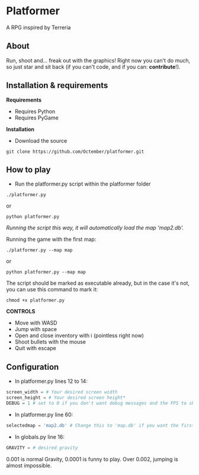 Platformer
===

A RPG inspired by Terreria

About
---
Run, shoot and... freak out with the graphics!
Right now you can't do much, so just star and sit back (if you can't code, and if you can: **contribute**!).

Installation & requirements
---

**Requirements**

* Requires Python
* Requires PyGame

**Installation**

* Download the source

```shell
git clone https://github.com/Octember/platformer.git
```
    
How to play
---

* Run the platformer.py script within the platformer folder

```shell
./platformer.py
```
or
    
```shell
python platformer.py
```

*Running the script this way, it will automatically load the map 'map2.db'.*

Running the game with the first map:

```shell
./platformer.py --map map
```

or

```shell
python platformer.py --map map
```

The script should be marked as executable already, but in the case it's not, you can use this command to mark it:

```shell
chmod +x platformer.py
```

**CONTROLS**
* Move with WASD
* Jump with space
* Open and close inventory with i (pointless right now)
* Shoot bullets with the mouse
* Quit with escape

Configuration
---
	
* In platformer.py lines 12 to 14:

```python
screen_width = # Your desired screen width
screen_height = # Your desired screen height*
DEBUG = 1 # set to 0 if you don't want debug messages and the FPS to show up
```
* In platformer.py line 60:

```python
selectedmap = 'map2.db' # Change this to 'map.db' if you want the first map to be loaded
```

* In globals.py line 16:

```python
GRAVITY = # desired gravity
```

0.001 is normal Gravity, 0.0001 is funny to play. Over 0.002, jumping is almost impossible.